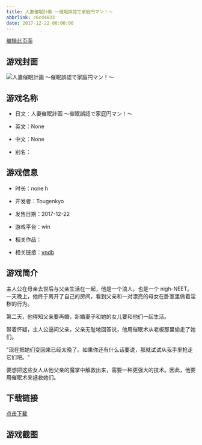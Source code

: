 ```yaml
---
title: 人妻催眠計画 ～催眠誤認で家庭円マン！～
abbrlink: c6cd4833
date: 2017-12-22 00:00:00
---
```

[编辑此页面](https://github.com/ACG-3/ADV3-source/blob/main/source/_posts/games/%E4%BA%BA%E5%A6%BB%E5%82%AC%E7%9C%A0%E8%A8%88%E7%94%BB%20%EF%BD%9E%E5%82%AC%E7%9C%A0%E8%AA%A4%E8%AA%8D%E3%81%A7%E5%AE%B6%E5%BA%AD%E5%86%86%E3%83%9E%E3%83%B3%EF%BC%81%EF%BD%9E.md)

## 游戏封面

![人妻催眠計画 ～催眠誤認で家庭円マン！～](https%3A//pan.timero.xyz/onedrive/img_lib_001/%E4%BA%BA%E5%A6%BB%E5%82%AC%E7%9C%A0%E8%A8%88%E7%94%BB%20%EF%BD%9E%E5%82%AC%E7%9C%A0%E8%AA%A4%E8%AA%8D%E3%81%A7%E5%AE%B6%E5%BA%AD%E5%86%86%E3%83%9E%E3%83%B3%EF%BC%81%EF%BD%9E_cover.avif)


## 游戏名称

- 日文：人妻催眠計画 ～催眠誤認で家庭円マン！～
- 英文：None
- 中文：None

- 别名：


## 游戏信息

- 时长：none h
- 开发者：Tougenkyo
- 发售日期：2017-12-22
- 游戏平台：win
- 相关作品：

- 相关链接：[vndb](https://vndb.org/v22166)


## 游戏简介

主人公在母亲去世后与父亲生活在一起，他是一个浪人，也是一个 nigh-NEET。一天晚上，他终于离开了自己的房间，看到父亲和一对漂亮的母女在卧室里做着淫秽的行为。

第二天，他得知父亲要再婚，新婚妻子和她的女儿要和他们一起生活。

带着怀疑，主人公逼问父亲，父亲无耻地回答说，他用催眠术从老板那里偷走了她们。

"现在把她们变回来已经太晚了。如果你还有什么话要说，那就试试从我手里抢走它们吧。"

要想把这些女人从他父亲的魔掌中解救出来，需要一种更强大的技术。因此，他要用催眠术来拯救她们。




## 下载链接

[点击下载](https://pan.timero.xyz/onedrive/adv_lib_001/%E4%BA%BA%E5%A6%BB%E5%82%AC%E7%9C%A0%E8%A8%88%E7%94%BB%20%EF%BD%9E%E5%82%AC%E7%9C%A0%E8%AA%A4%E8%AA%8D%E3%81%A7%E5%AE%B6%E5%BA%AD%E5%86%86%E3%83%9E%E3%83%B3%EF%BC%81%EF%BD%9E)


## 游戏截图


